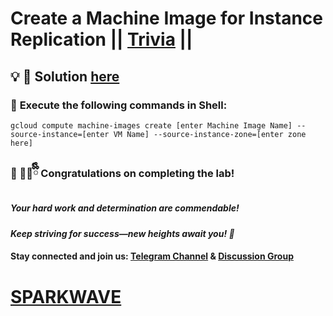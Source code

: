 # Create a Machine Image for Instance Replication || [Trivia](https://www.cloudskillsboost.google/games/6461/labs/40609) ||

## 💡 **🔑 Solution [here](https://youtu.be/ttgZKSXVdNM)**

### 🚀 **Execute the following commands in Shell:**  


```
gcloud compute machine-images create [enter Machine Image Name] --source-instance=[enter VM Name] --source-instance-zone=[enter zone here]

```



### 🎉 🐻‍❄️ྀིྀི **Congratulations on completing the lab!**  

##### *Your hard work and determination are commendable!*  

#### *Keep striving for success—new heights await you! 🚀*

#### **Stay connected and join us:** [Telegram Channel](https://t.me/sparkwave.01) & [Discussion Group](https://t.me/sparkwave.01chats) 

# [SPARKWAVE](https://www.youtube.com/@sparkwave.01)
